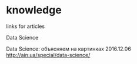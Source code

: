 # knowledge
links for articles

Data Science

Data Science: объясняем на картинках 2016.12.06 http://ain.ua/special/data-science/
